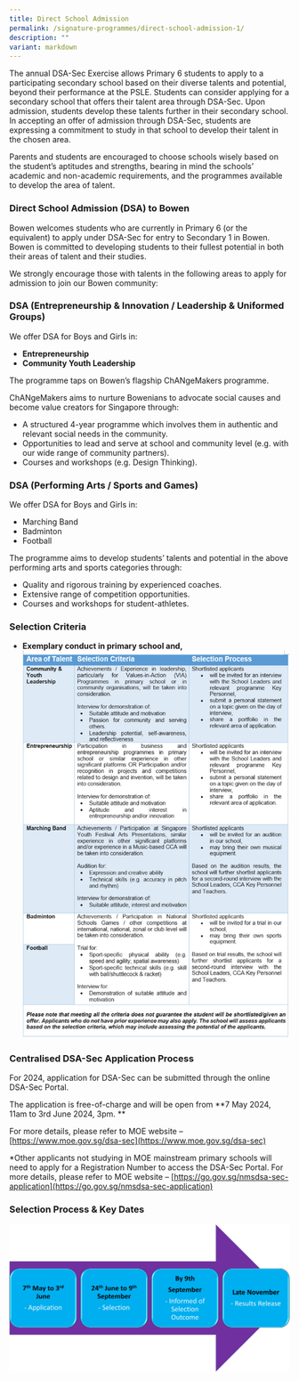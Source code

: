 ```yaml
---
title: Direct School Admission
permalink: /signature-programmes/direct-school-admission-1/
description: ""
variant: markdown
---
```

The annual DSA-Sec Exercise allows Primary 6 students to apply to a participating secondary school based on their diverse talents and potential, beyond their performance at the PSLE. Students can consider applying for a secondary school that offers their talent area through DSA-Sec. Upon admission, students develop these talents further in their secondary school. In accepting an offer of admission through DSA-Sec, students are expressing a commitment to study in that school to develop their talent in the chosen area.

Parents and students are encouraged to choose schools wisely based on the student’s aptitudes and strengths, bearing in mind the schools’ academic and non-academic requirements, and the programmes available to develop the area of talent.

### Direct School Admission (DSA) to Bowen

Bowen welcomes students who are currently in Primary 6 (or the equivalent) to apply under DSA-Sec for entry to Secondary 1 in Bowen. Bowen is committed to developing students to their fullest potential in both their areas of talent and their studies. 

We strongly encourage those with talents in the following areas to apply for admission to join our Bowen community:


### DSA (Entrepreneurship &amp; Innovation / Leadership &amp; Uniformed Groups)
  
We offer DSA for Boys and Girls in:
* <b>Entrepreneurship</b>
* <b>Community Youth Leadership</b>


The programme taps on Bowen’s flagship ChANgeMakers programme. 

ChANgeMakers aims to nurture Bowenians to advocate social causes and become value creators for Singapore through:
* A structured 4-year programme which involves them in authentic and relevant social needs in the community.
* Opportunities to lead and serve at school and community level (e.g. with our wide range of community partners).
* Courses and workshops (e.g. Design Thinking).


### DSA (Performing Arts / Sports and Games)

We offer DSA for Boys and Girls in:
* Marching Band
* Badminton
* Football

The programme aims to develop students’ talents and potential in the above performing arts and sports categories through:
* Quality and rigorous training by experienced coaches.
* Extensive range of competition opportunities.  
* Courses and workshops for student-athletes.


### Selection Criteria

* **Exemplary conduct in primary school and,**
![](/images/Signature%20Programmes/DSA/DSA_selection_criteria_2024_2.jpg)

### Centralised DSA-Sec Application Process

For 2024, application for DSA-Sec can be submitted through the online DSA-Sec Portal. 

The application is free-of-charge and will be open
from **7 May 2024, 11am to 3rd June 2024, 3pm. **

For more details, please refer to MOE website – [https://www.moe.gov.sg/dsa-sec](https://www.moe.gov.sg/dsa-sec)

*Other applicants not studying in MOE mainstream primary schools will need to apply for a Registration Number to access the DSA-Sec Portal. For more details, please refer to MOE website – [https://go.gov.sg/nmsdsa-sec-application](https://go.gov.sg/nmsdsa-sec-application)

### Selection Process &amp; Key Dates
![DSA timeline 2024](/images/Signature%20Programmes/DSA/DSA_timeline_2024.jpg)